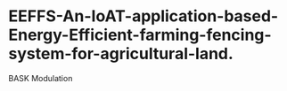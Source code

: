 # EEFFS-An-IoAT-application-based-Energy-Efficient-farming-fencing-system-for-agricultural-land.
BASK Modulation
